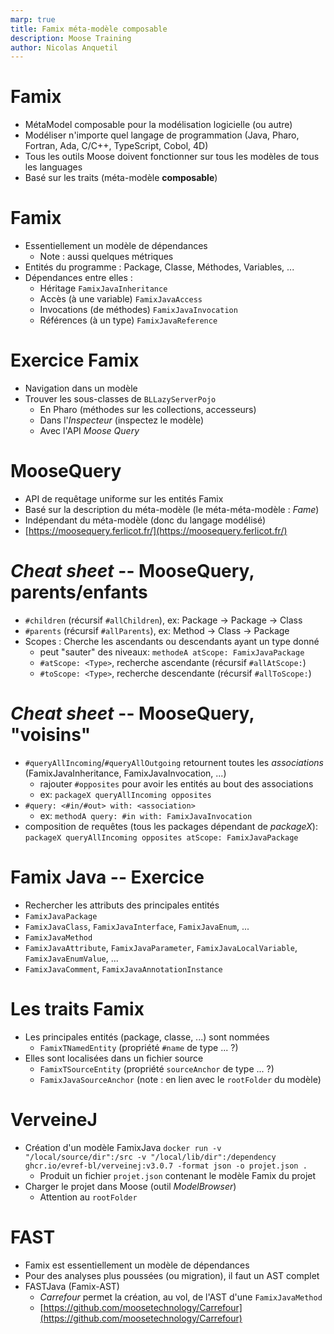 ```yaml
---
marp: true
title: Famix méta-modèle composable
description: Moose Training
author: Nicolas Anquetil
---
```

<!-- headingDivider: 1 -->
<!-- paginate: true -->
<!-- footer: "Famix -- Méta-modèle logiciel composable" -->

# Famix

- MétaModel composable pour la modélisation logicielle (ou autre)
- Modéliser n'importe quel langage de programmation (Java, Pharo, Fortran, Ada, C/C++, TypeScript, Cobol, 4D)
- Tous les outils Moose doivent fonctionner sur tous les modèles de tous les languages
- Basé sur les traits (méta-modèle **composable**)

# Famix

- Essentiellement un modèle de dépendances
  - Note : aussi quelques métriques
- Entités du programme : Package, Classe, Méthodes, Variables, ...
- Dépendances entre elles :
  - Héritage `FamixJavaInheritance`
  - Accès (à une variable) `FamixJavaAccess`
  - Invocations (de méthodes) `FamixJavaInvocation`
  - Références (à un type) `FamixJavaReference`

# Exercice Famix

- Navigation dans un modèle
- Trouver les sous-classes de  `BLLazyServerPojo`
  - En Pharo (méthodes sur les collections, accesseurs)
  - Dans l'*Inspecteur* (inspectez le modèle)
  - Avec l'API *Moose Query*

# MooseQuery

- API de requêtage uniforme sur les entités Famix
- Basé sur la description du méta-modèle (le méta-méta-modèle : *Fame*)
- Indépendant du méta-modèle (donc du langage modélisé)
- [https://moosequery.ferlicot.fr/](https://moosequery.ferlicot.fr/)

# *Cheat sheet* -- MooseQuery, parents/enfants

- `#children` (récursif `#allChildren`), ex: Package -> Package -> Class
- `#parents` (récursif `#allParents`), ex: Method -> Class -> Package
- Scopes : Cherche les ascendants ou descendants ayant un type donné
  - peut "sauter" des niveaux: `methodeA atScope: FamixJavaPackage`
  - `#atScope: <Type>`, recherche ascendante (récursif `#allAtScope:`)
  - `#toScope: <Type>`, recherche descendante (récursif `#allToScope:`)

# *Cheat sheet* -- MooseQuery, "voisins"

- `#queryAllIncoming`/`#queryAllOutgoing` retournent toutes les *associations* (FamixJavaInheritance, FamixJavaInvocation, ...)
    - rajouter `#opposites` pour avoir les entités au bout des associations
    - ex: `packageX queryAllIncoming opposites`
- `#query: <#in/#out> with: <association>`
  - ex: `methodA query: #in with: FamixJavaInvocation`
- composition de requêtes (tous les packages dépendant de *packageX*):
`packageX queryAllIncoming opposites atScope: FamixJavaPackage`

# Famix Java -- Exercice

- Rechercher les attributs des principales entités
- `FamixJavaPackage`
- `FamixJavaClass`, `FamixJavaInterface`, `FamixJavaEnum`, ...
- `FamixJavaMethod`
- `FamixJavaAttribute`, `FamixJavaParameter`, `FamixJavaLocalVariable`, `FamixJavaEnumValue`, ...
- `FamixJavaComment`, `FamixJavaAnnotationInstance`

# Les traits Famix

- Les principales entités (package, classe, ...) sont nommées
  - `FamixTNamedEntity` (propriété `#name` de type ... ?)
- Elles sont localisées dans un fichier source
  - `FamixTSourceEntity` (propriété `sourceAnchor` de type ... ?)
  - `FamixJavaSourceAnchor` (note : en lien avec le `rootFolder` du modèle)

# VerveineJ

- Création d'un modèle FamixJava
`docker run -v "/local/source/dir":/src -v "/local/lib/dir":/dependency ghcr.io/evref-bl/verveinej:v3.0.7 -format json -o projet.json .`
  - Produit un fichier `projet.json` contenant le modèle Famix du projet
- Charger le projet dans Moose (outil *ModelBrowser*)
  - Attention au `rootFolder`

# FAST

- Famix est essentiellement un modèle de dépendances
- Pour des analyses plus poussées (ou migration), il faut un AST complet
- FASTJava (Famix-AST)
  - *Carrefour* permet la création, au vol, de l'AST d'une `FamixJavaMethod`
  - [https://github.com/moosetechnology/Carrefour](https://github.com/moosetechnology/Carrefour)